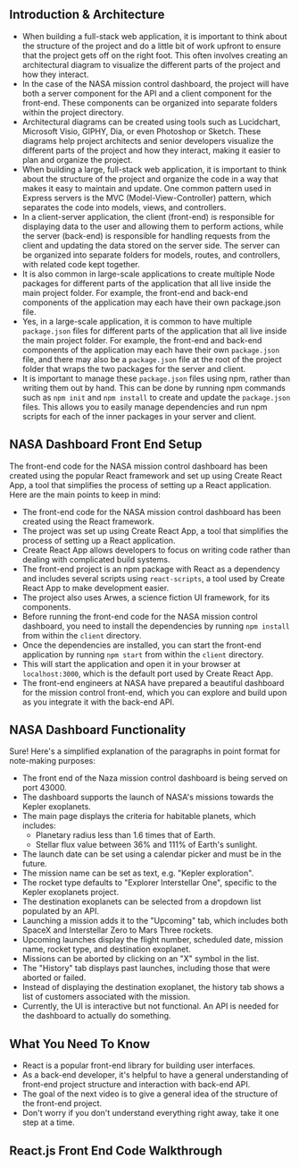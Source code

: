## Introduction & Architecture
- When building a full-stack web application, it is important to think about the structure of the project and do a little bit of work upfront to ensure that the project gets off on the right foot. This often involves creating an architectural diagram to visualize the different parts of the project and how they interact.
- In the case of the NASA mission control dashboard, the project will have both a server component for the API and a client component for the front-end. These components can be organized into separate folders within the project directory.
- Architectural diagrams can be created using tools such as Lucidchart, Microsoft Visio, GIPHY, Dia, or even Photoshop or Sketch. These diagrams help project architects and senior developers visualize the different parts of the project and how they interact, making it easier to plan and organize the project.
- When building a large, full-stack web application, it is important to think about the structure of the project and organize the code in a way that makes it easy to maintain and update. One common pattern used in Express servers is the MVC (Model-View-Controller) pattern, which separates the code into models, views, and controllers.
- In a client-server application, the client (front-end) is responsible for displaying data to the user and allowing them to perform actions, while the server (back-end) is responsible for handling requests from the client and updating the data stored on the server side. The server can be organized into separate folders for models, routes, and controllers, with related code kept together.
- It is also common in large-scale applications to create multiple Node packages for different parts of the application that all live inside the main project folder. For example, the front-end and back-end components of the application may each have their own package.json file.
- Yes, in a large-scale application, it is common to have multiple `package.json` files for different parts of the application that all live inside the main project folder. For example, the front-end and back-end components of the application may each have their own `package.json` file, and there may also be a `package.json` file at the root of the project folder that wraps the two packages for the server and client.
- It is important to manage these `package.json` files using npm, rather than writing them out by hand. This can be done by running npm commands such as `npm init` and `npm install` to create and update the `package.json` files. This allows you to easily manage dependencies and run npm scripts for each of the inner packages in your server and client.


## NASA Dashboard Front End Setup
The front-end code for the NASA mission control dashboard has been created using the popular React framework and set up using Create React App, a tool that simplifies the process of setting up a React application. Here are the main points to keep in mind:

- The front-end code for the NASA mission control dashboard has been created using the React framework.
- The project was set up using Create React App, a tool that simplifies the process of setting up a React application.
- Create React App allows developers to focus on writing code rather than dealing with complicated build systems.
- The front-end project is an npm package with React as a dependency and includes several scripts using `react-scripts`, a tool used by Create React App to make development easier.
- The project also uses Arwes, a science fiction UI framework, for its components.
- Before running the front-end code for the NASA mission control dashboard, you need to install the dependencies by running `npm install` from within the `client` directory.
- Once the dependencies are installed, you can start the front-end application by running `npm start` from within the `client` directory.
- This will start the application and open it in your browser at `localhost:3000`, which is the default port used by Create React App.
- The front-end engineers at NASA have prepared a beautiful dashboard for the mission control front-end, which you can explore and build upon as you integrate it with the back-end API.

## NASA Dashboard Functionality
Sure! Here's a simplified explanation of the paragraphs in point format for note-making purposes:

- The front end of the Naza mission control dashboard is being served on port 43000.
- The dashboard supports the launch of NASA's missions towards the Kepler exoplanets.
- The main page displays the criteria for habitable planets, which includes:
    - Planetary radius less than 1.6 times that of Earth.
    - Stellar flux value between 36% and 111% of Earth's sunlight.
- The launch date can be set using a calendar picker and must be in the future.
- The mission name can be set as text, e.g. "Kepler exploration".
- The rocket type defaults to "Explorer Interstellar One", specific to the Kepler exoplanets project.
- The destination exoplanets can be selected from a dropdown list populated by an API.
- Launching a mission adds it to the "Upcoming" tab, which includes both SpaceX and Interstellar Zero to Mars Three rockets.
- Upcoming launches display the flight number, scheduled date, mission name, rocket type, and destination exoplanet.
- Missions can be aborted by clicking on an "X" symbol in the list.
- The "History" tab displays past launches, including those that were aborted or failed.
- Instead of displaying the destination exoplanet, the history tab shows a list of customers associated with the mission.
- Currently, the UI is interactive but not functional. An API is needed for the dashboard to actually do something.

## What You Need To Know
- React is a popular front-end library for building user interfaces.
- As a back-end developer, it's helpful to have a general understanding of front-end project structure and interaction with back-end API.
- The goal of the next video is to give a general idea of the structure of the front-end project.
- Don't worry if you don't understand everything right away, take it one step at a time.

## React.js Front End Code Walkthrough

## 
